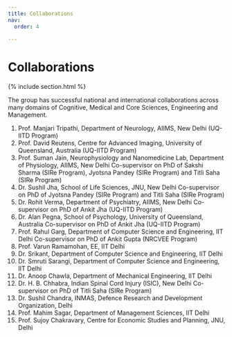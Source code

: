 ```yaml
---
title: Collaborations
nav:
  order: 4
  
---
```


# <i class="fas fa-feather-alt"></i>Collaborations

{% include section.html %}

The group has successful national and international collaborations across many domains of Cognitive, Medical and Core Sciences, Engineering and Management. 

1.	Prof. Manjari Tripathi, Department of Neurology, AIIMS, New Delhi (UQ-IITD Program)                         
2.	Prof. David Reutens, Centre for Advanced Imaging, University of Queensland, Australia (UQ-IITD Program)
3.	Prof. Suman Jain, Neurophysiology and Nanomedicine Lab, Department of Physiology, AIIMS, New Delhi
    Co-supervisor on PhD of Sakshi Sharma (SIRe Program), Jyotsna Pandey (SIRe Program) and Titli Saha (SIRe Program)
5.	Dr. Sushil Jha, School of Life Sciences, JNU, New Delhi
    Co-supervisor on PhD of Jyotsna Pandey (SIRe Program) and Titli Saha (SIRe Program)
5.	Dr. Rohit Verma, Department of Psychiatry, AIIMS, New Delhi
    Co-supervisor on PhD of Ankit Jha (UQ-IITD Program)
6.	Dr. Alan Pegna, School of Psychology, University of Queensland, Australia
    Co-supervisor on PhD of Ankit Jha (UQ-IITD Program)
7. Prof. Rahul Garg, Department of Computer Science and Engineering, IIT Delhi
    Co-supervisor on PhD of Ankit Gupta (NRCVEE Program)
8. Prof. Varun Ramamohan, EE, IIT Delhi
9. Dr. Srikant, Department of Computer Science and Engineering, IIT Delhi
10. Dr. Smruti Sarangi, Department of Computer Science and Engineering, IIT Delhi
11. Dr. Anoop Chawla, Department of Mechanical Engineering, IIT Delhi
12. Dr. H. B. Chhabra, Indian Spinal Cord Injury (ISIC), New Delhi
Co-supervisor on PhD of Titli Saha (SIRe Program)
13. Dr. Sushil Chandra, INMAS, Defence Research and Development Organization, Delhi
14. Prof. Mahim Sagar, Department of Management Sciences, IIT Delhi
15. Prof. Sujoy Chakravary, Centre for Economic Studies and Planning, JNU, Delhi





